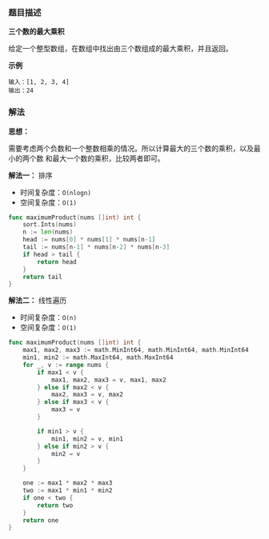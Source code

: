 ### 题目描述

**三个数的最大乘积**

给定一个整型数组，在数组中找出由三个数组成的最大乘积，并且返回。

**示例**

```shell
输入：[1, 2, 3, 4]
输出：24
```

### 解法

**思想：**

需要考虑两个负数和一个整数相乘的情况。所以计算最大的三个数的乘积，以及最小的两个数
和最大一个数的乘积，比较两者即可。

**解法一：** 排序

- 时间复杂度：`O(nlogn)`
- 空间复杂度：`O(1)`

```go
func maximumProduct(nums []int) int {
	sort.Ints(nums)
	n := len(nums)
	head := nums[0] * nums[1] * nums[n-1]
	tail := nums[n-1] * nums[n-2] * nums[n-3]
	if head > tail {
		return head
	}
	return tail
}
```

**解法二：** 线性遍历

- 时间复杂度：`O(n)`
- 空间复杂度：`O(1)`

```go
func maximumProduct(nums []int) int {
	max1, max2, max3 := math.MinInt64, math.MinInt64, math.MinInt64
	min1, min2 := math.MaxInt64, math.MaxInt64
	for _, v := range nums {
		if max1 < v {
			max1, max2, max3 = v, max1, max2
		} else if max2 < v {
			max2, max3 = v, max2
		} else if max3 < v {
			max3 = v
		}

		if min1 > v {
			min1, min2 = v, min1
		} else if min2 > v {
			min2 = v
		}
	}

	one := max1 * max2 * max3
	two := max1 * min1 * min2
	if one < two {
		return two
	}
	return one
}
```